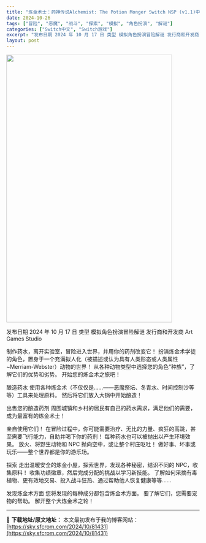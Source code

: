 ```yaml
---
title: "炼金术士：药神传说Alchemist: The Potion Monger Switch NSP (v1.1)中文"
date: 2024-10-26
tags: ["冒险", "恶魔", "战斗", "探索", "模拟", "角色扮演", "解谜"]
categories: ["Switch中文", "Switch游戏"]
excerpt: "发布日期 2024 年 10 月 17 日 类型 模拟角色扮演冒险解谜 发行商和开发商 Art Games Studio 制作药水，离开实验室，冒险进入世界，并用你的药剂改变它！ 扮演炼金术学徒的角色，置身于一个充满拟人化（被描述或认为具有人类形态或人类属性 ~Merriam-Webster）动物的&hellip;"
layout: post
---
```


<img class="aligncenter size-full wp-image-81432" src="https://sky.sfcrom.com/wp-content/uploads/2024/10/2024102614403951.webp" alt="" width="432" height="698" />

发布日期 2024 年 10 月 17 日
类型 模拟角色扮演冒险解谜
发行商和开发商 Art Games Studio

制作药水，离开实验室，冒险进入世界，并用你的药剂改变它！
扮演炼金术学徒的角色，置身于一个充满拟人化（被描述或认为具有人类形态或人类属性 ~Merriam-Webster）动物的世界！
从各种动物类型中选择您的角色“种族”，了解它们的优势和劣势。
开始您的炼金术之旅吧！

酿造药水
使用各种炼金术（不仅仅是……——恶魔祭坛、冬青水、时间控制沙等等）工具来处理原料。
然后将它们放入大锅中开始酿造！

出售您的酿造药剂
周围城镇和乡村的居民有自己的药水需求，满足他们的需要，成为最富有的炼金术士！

亲自使用它们！
在冒险过程中，你可能需要治疗、无比的力量、疯狂的高跳，甚至需要飞行能力，自助并喝下你的药剂！
每种药水也可以被抛出以产生环境效果。
放火、将野生动物和 NPC 抛向空中，或让整个村庄呕吐！
做好事、坏事或玩乐——整个世界都是你的游乐场。

探索
走出温暖安全的炼金小屋，探索世界，发现各种秘密，结识不同的 NPC，收集原料！
收集功绩徽章，然后完成分配的挑战以学习新技能。
了解如何采摘有毒植物、更有效地交易、投入战斗狂热、通过帮助他人恢复健康等等……

发现炼金术方面
您将发现的每种成分都包含炼金术方面。
要了解它们，您需要宠物的帮助。
解开整个大炼金术之轮！

---
📖 **下载地址/原文地址：** 本文最初发布于我的博客网站：[https://sky.sfcrom.com/2024/10/81431](https://sky.sfcrom.com/2024/10/81431)
